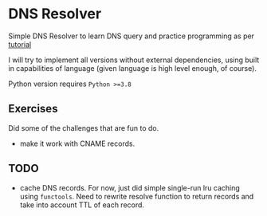 # DNS Resolver

Simple DNS Resolver to learn DNS query and practice programming as per [tutorial](https://implement-dns.wizardzines.com)

I will try to implement all versions without external dependencies, using built in capabilities of language (given language is high level enough, of course).

Python version requires `Python >=3.8`

## Exercises
Did some of the challenges that are fun to do.

-  make it work with CNAME records.

## TODO
- cache DNS records. For now, just did simple single-run lru caching using `functools`. Need to rewrite resolve function to return records and take into account TTL of each record.
